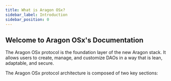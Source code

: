 ```yaml
---
title: What is Aragon OSx?
sidebar_label: Introduction
sidebar_position: 0
---
```


## Welcome to Aragon OSx's Documentation

The Aragon OSx protocol is the foundation layer of the new Aragon stack. It allows users to create, manage, and customize DAOs in a way that is lean, adaptable, and secure.

The Aragon OSx protocol architecture is composed of two key sections:
